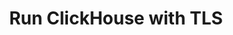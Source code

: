 ---
title: Run ClickHouse with TLS
menu:
  docs_{{ .version }}:
    identifier: ch-tls
    name: TLS/SSL Encryption
    parent: ch-cassandra-guides
    weight: 45
menu_name: docs_{{ .version }}
---